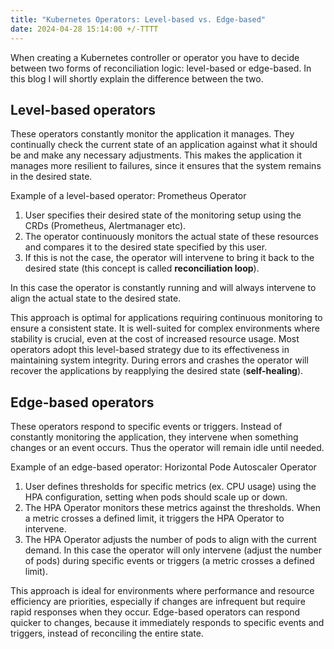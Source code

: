 ```yaml
---
title: "Kubernetes Operators: Level-based vs. Edge-based"
date: 2024-04-28 15:14:00 +/-TTTT
---
```


When creating a Kubernetes controller or operator you have to decide between two forms of reconciliation logic: level-based or edge-based. In this blog I will shortly explain the difference between the two.

## Level-based operators
These operators constantly monitor the application it manages. They continually check the current state of an application against what it should be and make any necessary adjustments. This makes the application it manages more resilient to failures, since it ensures that the system remains in the desired state. 

Example of a level-based operator: Prometheus Operator

1. User specifies their desired state of the monitoring setup using the CRDs (Prometheus, Alertmanager etc).
2. The operator continuously monitors the actual state of these resources and compares it to the desired state specified by this user. 
3. If this is not the case, the operator will intervene to bring it back to the desired state (this concept is called **reconciliation loop**).

In this case the operator is constantly running and will always intervene to align the actual state to the desired state. 

This approach is optimal for applications requiring continuous monitoring to ensure a consistent state. It is well-suited for complex environments where stability is crucial, even at the cost of increased resource usage. Most operators adopt this level-based strategy due to its effectiveness in maintaining system integrity. During errors and crashes the operator will recover the applications by reapplying the desired state (**self-healing**).

## Edge-based operators
These operators respond to specific events or triggers. Instead of constantly monitoring the application, they intervene when something changes or an event occurs. Thus the operator will remain idle until needed.

Example of an edge-based operator: Horizontal Pode Autoscaler Operator

1. User defines thresholds for specific metrics (ex. CPU usage) using the HPA configuration, setting when pods should scale up or down.
2. The HPA Operator monitors these metrics against the thresholds. When a metric crosses a defined limit, it triggers the HPA Operator to intervene.
3. The HPA Operator adjusts the number of pods to align with the current demand.
In this case the operator will only intervene (adjust the number of pods) during specific events or triggers (a metric crosses a defined limit). 

This approach is ideal for environments where performance and resource efficiency are priorities, especially if changes are infrequent but require rapid responses when they occur. Edge-based operators can respond quicker to changes, because it immediately responds to specific events and triggers, instead of reconciling the entire state.
